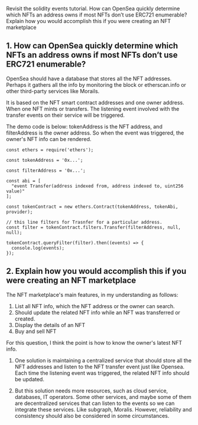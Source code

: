 
Revisit the solidity events tutorial. How can OpenSea quickly determine which NFTs an address owns if most NFTs don’t use ERC721 enumerable? Explain how you would accomplish this if you were creating an NFT marketplace



 ##  1. How can OpenSea quickly determine which NFTs an address owns if most NFTs don’t use ERC721 enumerable?

OpenSea should have a database that stores all the NFT addresses. Perhaps it gathers all the info by monitoring the block or etherscan.info or other third-party services like Morails.

It is based on the NFT smart contract addresses and one owner address. When one NFT mints or transfers. The listening event involved with the transfer events on their service will be triggered.

The demo code is below: tokenAddress is the NFT address, and filterAddress is the owner address. So when the event was triggered, the owner's NFT info can be rendered.

``` solidity
const ethers = require('ethers');

const tokenAddress = '0x...';

const filterAddress = '0x...';

const abi = [
  "event Transfer(address indexed from, address indexed to, uint256 value)"
];

const tokenContract = new ethers.Contract(tokenAddress, tokenAbi, provider);

// this line filters for Trasnfer for a particular address.
const filter = tokenContract.filters.Transfer(filterAddress, null, null);

tokenContract.queryFilter(filter).then((events) => {
  console.log(events);
});

```


## 2. Explain how you would accomplish this if you were creating an NFT marketplace

The NFT marketplace's main features, in my understanding as follows:
1. List all NFT info, which the NFT address or the owner can search.
2. Should update the related NFT info while an NFT was transferred or created.
3. Display the  details of an NFT
4. Buy and sell NFT

For this question, I think the point is how to know the owner's latest NFT info. 

1. One solution is maintaining a centralized service that should store all the NFT addresses and listen to the NFT transfer event just like Opensea. Each time the listening event was triggered, the related NFT info should be updated.

2. But this solution needs more resources, such as cloud service, databases, IT operators. Some other services, and maybe some of them are decentralized services that can listen to the events so we can integrate these services. Like subgraph, Moralis. However, reliability and consistency should also be considered in some circumstances. 







